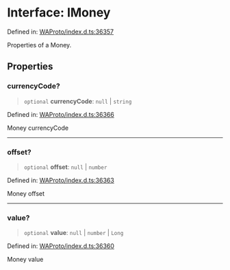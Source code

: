 # Interface: IMoney

Defined in: [WAProto/index.d.ts:36357](https://github.com/Fokusdotid/bail/blob/a029a4f9908cd3806112e8438f5a31dda1376b84/WAProto/index.d.ts#L36357)

Properties of a Money.

## Properties

### currencyCode?

> `optional` **currencyCode**: `null` \| `string`

Defined in: [WAProto/index.d.ts:36366](https://github.com/Fokusdotid/bail/blob/a029a4f9908cd3806112e8438f5a31dda1376b84/WAProto/index.d.ts#L36366)

Money currencyCode

***

### offset?

> `optional` **offset**: `null` \| `number`

Defined in: [WAProto/index.d.ts:36363](https://github.com/Fokusdotid/bail/blob/a029a4f9908cd3806112e8438f5a31dda1376b84/WAProto/index.d.ts#L36363)

Money offset

***

### value?

> `optional` **value**: `null` \| `number` \| `Long`

Defined in: [WAProto/index.d.ts:36360](https://github.com/Fokusdotid/bail/blob/a029a4f9908cd3806112e8438f5a31dda1376b84/WAProto/index.d.ts#L36360)

Money value
